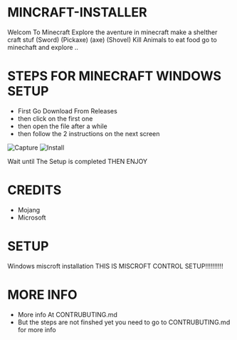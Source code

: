 # MINCRAFT-INSTALLER
Welcom To Minecraft Explore the aventure in minecraft make a shelther craft stuf (Sword) (Pickaxe) (axe) (Shovel) Kill Animals to eat food go to minechaft and explore .. 

# STEPS FOR MINECRAFT WINDOWS SETUP 
 - First Go Download From Releases 
 - then click on the first one 
 - then open the file after a while 
 - then follow the 2 instructions on the next screen




![Capture](https://user-images.githubusercontent.com/86622134/123834634-9edf4c80-d8d5-11eb-91e9-8d51d55ac1fd.PNG)
![Install](https://user-images.githubusercontent.com/86622134/123835383-73a92d00-d8d6-11eb-92b6-0ae5738a3e72.PNG)

Wait until The Setup is completed
THEN ENJOY

# CREDITS
 - Mojang
 - Microsoft


# SETUP
Windows miscroft installation 
THIS IS MISCROFT CONTROL SETUP!!!!!!!!!!

# MORE INFO
 - More info At CONTRUBUTING.md 
 - But the steps are not finshed yet you need to go to CONTRUBUTING.md for more info



